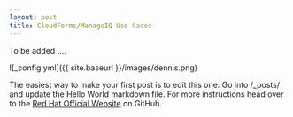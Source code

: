 ```yaml
---
layout: post
title: CloudForms/ManageIQ Use Cases
---
```


To be added .... 

![_config.yml]({{ site.baseurl }}/images/dennis.png)

The easiest way to make your first post is to edit this one. Go into /_posts/ and update the Hello World markdown file. For more instructions head over to the [Red Hat Official Website](https://www.redhat.com) on GitHub.
